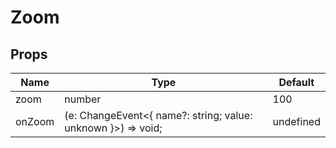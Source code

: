 # Zoom

## Props

| Name   | Type                                                         | Default   |
| ------ | ------------------------------------------------------------ | --------- |
| zoom   | number                                                       | 100       |
| onZoom | (e: ChangeEvent<{ name?: string; value: unknown }>) => void; | undefined |
